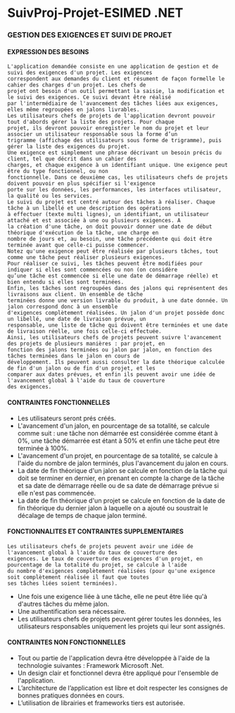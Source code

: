 # SuivProj-Projet-ESIMED .NET

### GESTION DES EXIGENCES ET SUIVI DE PROJET

#### EXPRESSION DES BESOINS

```
L'application demandée consiste en une application de gestion et de suivi des exigences d'un projet. Les exigences
correspondent aux demandes du client et résument de façon formelle le cahier des charges d'un projet. Les chefs de
projet ont besoin d'un outil permettant la saisie, la modification et le suivi des exigences. Ce suivi devant être réalisé
par l'intermédiaire de l'avancement des tâches liées aux exigences, elles même regroupées en jalons livrables.
Les utilisateurs chefs de projets de l'application devront pouvoir tout d'abords gérer la liste des projets. Pour chaque
projet, ils devront pouvoir enregistrer le nom du projet et leur associer un utilisateur responsable sous la forme d’un
trigramme (affichage des utilisateurs sous forme de trigramme), puis gérer la liste des exigences du projet.
Une exigence est simplement une phrase décrivant un besoin précis du client, tel que décrit dans un cahier des
charges, et chaque exigence à un identifiant unique. Une exigence peut être du type fonctionnel, ou non
fonctionnelle. Dans ce deuxième cas, les utilisateurs chefs de projets doivent pouvoir en plus spécifier si l'exigence
porte sur les données, les performances, les interfaces utilisateur, la qualité ou les services.
Le suivi du projet est centré autour des tâches à réaliser. Chaque tâche à un libellé et une description des opérations
à effectuer (texte multi lignes), un identifiant, un utilisateur attaché et est associée à une ou plusieurs exigences. A
la création d'une tâche, on doit pouvoir donner une date de début théorique d'exécution de la tâche, une charge en
nombre de jours et, au besoin, une tâche précédente qui doit être terminée avant que celle-ci puisse commencer.
Notez qu'une exigence peut être réalisée par plusieurs tâches, tout comme une tâche peut réaliser plusieurs exigences.
Pour réaliser ce suivi, les tâches peuvent être modifiées pour indiquer si elles sont commencées ou non (on considère
qu’une tâche est commencée si elle une date de démarrage réelle) et bien entendu si elles sont terminées.
Enfin, les tâches sont regroupées dans des jalons qui représentent des livraisons aux client. Un ensemble de tâche
terminées donne une version livrable du produit, à une date donnée. Un jalon correspond donc à un ensemble
d'exigences complètement réalisées. Un jalon d'un projet possède donc un libellé, une date de livraison prévue, un
responsable, une liste de tâche qui doivent être terminées et une date de livraison réelle, une fois celle-ci effectuée.
Ainsi, les utilisateurs chefs de projets peuvent suivre l'avancement des projets de plusieurs manières : par projet, en
fonction des jalons terminées ou jalon par jalon, en fonction des tâches terminées dans le jalon en cours de
développement. Ils peuvent aussi consulter la date théorique calculée de fin d'un jalon ou de fin d'un projet, et les
comparer aux dates prévues, et enfin ils peuvent avoir une idée de l'avancement global à l'aide du taux de couverture
des exigences.
```
#### CONTRAINTES FONCTIONNELLES

- Les utilisateurs seront prés créés.
- L'avancement d'un jalon, en pourcentage de sa totalité, se calcule comme suit : une tâche non démarrée est
considérée comme étant à 0%, une tâche démarrée est étant à 50% et enfin une tâche peut être terminée à 100%.
- L'avancement d'un projet, en pourcentage de sa totalité, se calcule à l'aide du nombre de jalon terminés, plus
l'avancement du jalon en cours.
- La date de fin théorique d'un jalon se calcule en fonction de la tâche qui doit se terminer en dernier, en prenant en
compte la charge de la tâche et sa date de démarrage réelle ou de sa date de démarrage prévue si elle n'est pas
commencée.
- La date de fin théorique d'un projet se calcule en fonction de la date de fin théorique du dernier jalon à laquelle on
a ajouté ou soustrait le décalage de temps de chaque jalon terminé.

#### FONCTIONNALITES ET CONTRAINTES SUPPLEMENTAIRES

```
Les utilisateurs chefs de projets peuvent avoir une idée de l'avancement global à l'aide du taux de couverture des
exigences. Le taux de couverture des exigences d'un projet, en pourcentage de la totalité du projet, se calcule à l'aide
du nombre d'exigences complètement réalisées (pour qu'une exigence soit complètement réalisée il faut que toutes
ses tâches liées soient terminées).
```
- Une fois une exigence liée à une tâche, elle ne peut être liée qu'à d'autres tâches du même jalon.
- Une authentification sera nécessaire.
- Les utilisateurs chefs de projets peuvent gérer toutes les données, les utilisateurs responsables uniquement les
projets qui leur sont assignés.

#### CONTRAINTES NON FONCTIONNELLES

- Tout ou partie de l'application devra être développée à l'aide de la technologie suivantes : Framework Microsoft
    .Net.
- Un design clair et fonctionnel devra être appliqué pour l'ensemble de l'application.
- L’architecture de l’application est libre et doit respecter les consignes de bonnes pratiques données en cours.
- L’utilisation de librairies et frameworks tiers est autorisée.


